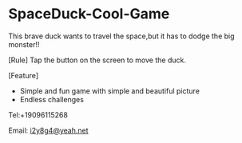 # SpaceDuck-Cool-Game

This brave duck wants to travel the space,but it has to dodge the big monster!!

[Rule]
Tap the button on the screen to move the duck.

[Feature]
* Simple and fun game with simple and beautiful picture
* Endless challenges

Tel:+19096115268

Email: i2y8g4@yeah.net
